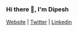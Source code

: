 ### Hi there 👋, I'm Dipesh

[Website](https://kcdipesh.com.np) |
[Twitter](https://twitter.com/kcdipesh) |
[Linkedin](https://www.linkedin.com/in/kcdipesh)

<!--
**kcdipesh/kcdipesh** is a ✨ _special_ ✨ repository because its `README.md` (this file) appears on your GitHub profile.

Here are some ideas to get you started:

- 🔭 I’m currently working on ...
- 🌱 I’m currently learning ...
- 👯 I’m looking to collaborate on ...
- 🤔 I’m looking for help with ...
- 💬 Ask me about ...
- 📫 How to reach me: ...
- 😄 Pronouns: ...
- ⚡ Fun fact: ...
-->

